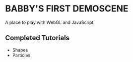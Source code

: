 BABBY'S FIRST DEMOSCENE
========================

A place to play with WebGL and JavaScript.

## Completed Tutorials ##
* Shapes
* Particles